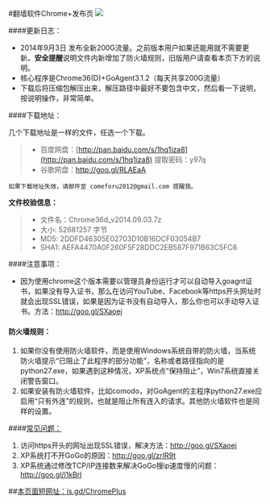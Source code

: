 #翻墙软件Chrome+发布页 ![](https://oq1gjg.bl3301.livefilestore.com/y2mlLXDCNxE4Puvrh_LvWZjKjFJWNvFh1qLCNBpKa_ykS9zlKUsqg2lImG3Tje3vbcsJt9TWo3BLvQP5Bs8xM_hLPpT3mvfZEcjo6e4sfZqSoM7F4Tr2GuZ2rOGGGzLdFgc/chrome48.ico?psid=1)

####更新日志：
* 2014年9月3日 发布全新200G流量。之前版本用户如果还能用就不需要更新。**安全提醒**说明文件内新增加了防火墙规则，旧版用户请查看本页下方的说明。
* 核心程序是Chrome36(D)+GoAgent3.1.2（每天共享200G流量）
* 下载后将压缩包解压出来，解压路径中最好不要包含中文，然后看一下说明，按说明操作，非常简单。

####下载地址：

几个下载地址是一样的文件，任选一个下载。
> * 百度网盘：[http://pan.baidu.com/s/1hq1iza8](http://pan.baidu.com/s/1hq1iza8) 提取密码：y97q
> * 谷歌网盘：http://goo.gl/RLAEaA

`如果下载地址失效，请邮件至 comeforu2012@gmail.com 提醒我。`

**文件校验信息：**
> * 文件名：Chrome36d_v2014.09.03.7z
> * 大小: 52681257 字节
> * MD5: 2DDFD46305E02703D10B16DCF03054B7
> * SHA1: AEFA4470A0F260F5F28DDC2EB587F971B63C5FC6

####注意事项：
* 因为使用chrome这个版本需要以管理员身份运行才可以自动导入goagnt证书，如果没有导入证书，那么在访问YouTube、Facebook等https开头网址时就会出现SSL错误，如果是因为证书没有自动导入，那么你也可以手动导入证书。方法：http://goo.gl/SXaoej

#### 防火墙规则：
1. 如果你没有使用防火墙软件，而是使用Windows系统自带的防火墙，当系统防火墙提示“已阻止了此程序的部分功能”，名称或者路径指向的是python27.exe，如果遇到这种情况，XP系统点“保持阻止”，Win7系统直接关闭警告窗口。
2. 如果安装有防火墙软件，比如comodo，对GoAgent的主程序python27.exe应启用“只有外连”的规则，也就是阻止所有连入的请求。其他防火墙软件也是同样的设置。

####[常见问题：](https://github.com/comeforu2012/FQ_FAQ/wiki)

1. 访问https开头的网址出现SSL错误，解决方法：http://goo.gl/SXaoej
2. XP系统打不开GoGo的原因：http://goo.gl/zrIR9t
3. XP系统通过修改TCP/IP连接数来解决GoGo搜ip速度慢的问题：http://goo.gl/l1kBrl

##[本页面短网址：is.gd/ChromePlus](http://is.gd/ChromePlus)
